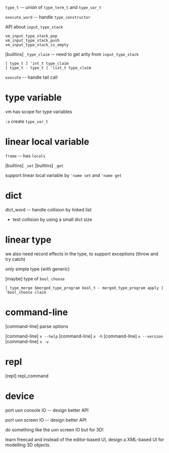 `type_t` -- union of `type_term_t` and `type_var_t`

`execute_word` -- handle `type_constructor`

API about `input_type_stack`

```
vm_input_type_stack_pop
vm_input_type_stack_push
vm_input_type_stack_is_empty
```

[builtins] `_type_claim` -- need to get arity from `input_type_stack`

```
[ type_t ] 'int_t type_claim
[ type_t - type_t ] 'list_t type_claim
```

`execute` -- handle tail call

# type variable

vm has scope for type variables

`:a` create `type_var_t`

# linear local variable

`frame` -- has `locals`

[builtins] `_set`
[builtins] `_get`

support linear local variable by `'name set` and `'name get`

# dict

dict_word -- handle collision by linked list

- test collision by using a small dict size

# linear type

we also need record effects in the type, to support exceptions (throw and try catch)

only simple type (with generic)

[maybe] type of `bool_choose`

```
[ type_merge $merged_type_program bool_t - merged_type_program apply ] 'bool_choose claim
```

# command-line

[command-line] parse options

[command-line] `x --help`
[command-line] `x -h`
[command-line] `x --version`
[command-line] `x -v`

# repl

[repl] repl_command

# device

port uxn console IO -- design better API

port uxn screen IO -- design better API

do something like the uxn screen IO but for 3D!

learn freecad and instead of the editor-based UI,
design a XML-based UI for modelling 3D objects.
